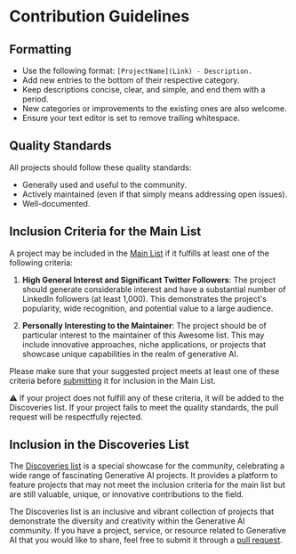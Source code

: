 # Contribution Guidelines

## Formatting

- Use the following format: `[ProjectName](Link) - Description.`
- Add new entries to the bottom of their respective category.
- Keep descriptions concise, clear, and simple, and end them with a period.
- New categories or improvements to the existing ones are also welcome.
- Ensure your text editor is set to remove trailing whitespace.

## Quality Standards

All projects should follow these quality standards:

- Generally used and useful to the community.
- Actively maintained (even if that simply means addressing open issues).
- Well-documented.

## Inclusion Criteria for the Main List

A project may be included in the [Main List](https://github.com/CellStratAI/exploring-generative-ai-resources/blob/main/README.md) if it fulfills at least one of the following criteria:

1. **High General Interest and Significant Twitter Followers**: The project should generate considerable interest and have a substantial number of LinkedIn followers (at least 1,000). This demonstrates the project's popularity, wide recognition, and potential value to a large audience.

2. **Personally Interesting to the Maintainer**: The project should be of particular interest to the maintainer of this Awesome list. This may include innovative approaches, niche applications, or projects that showcase unique capabilities in the realm of generative AI.

Please make sure that your suggested project meets at least one of these criteria before [submitting](https://github.com/CellStratAI/exploring-generative-ai-resources/pulls) it for inclusion in the Main List.

⚠️ If your project does not fulfill any of these criteria, it will be added to the Discoveries list. If your project fails to meet the quality standards, the pull request will be respectfully rejected.

## Inclusion in the Discoveries List

The [Discoveries list](DISCOVERIES.md) is a special showcase for the community, celebrating a wide range of fascinating Generative AI projects. It provides a platform to feature projects that may not meet the inclusion criteria for the main list but are still valuable, unique, or innovative contributions to the field.

The Discoveries list is an inclusive and vibrant collection of projects that demonstrate the diversity and creativity within the Generative AI community. If you have a project, service, or resource related to Generative AI that you would like to share, feel free to submit it through a [pull request](https://github.com/CellStratAI/exploring-generative-ai-resources/pulls).
